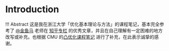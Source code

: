 # Introduction

!!! Abstract
    这是我在浙江大学「优化基本理论与方法」的课程笔记，基本完全参考了 [@金鱼马](https://www.zhihu.com/people/he-eeeeeeeee) 老师在 [知乎专栏](https://www.zhihu.com/column/c_1676006565717573634) 的优秀文章，并且在自己理解有一定困难的地方改写或补充。也根据 CMU 的[凸优化课程笔记](https://www.stat.cmu.edu/~siva/teaching/725/) 进行了补充，在此表示诚挚的感谢。

